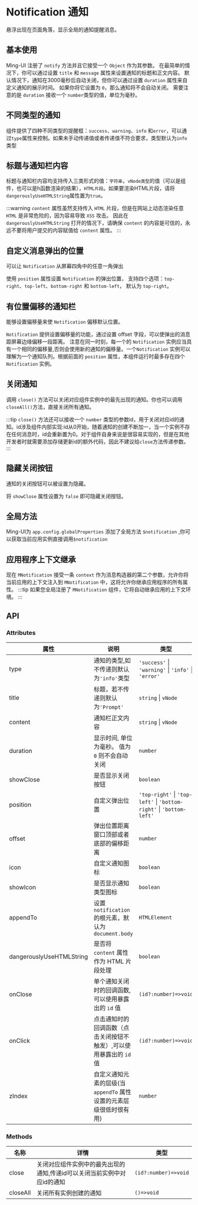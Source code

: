 # Notification 通知

悬浮出现在页面角落，显示全局的通知提醒消息。

## 基本使用

Ming-UI 注册了 `notify` 方法并且它接受一个 `Object` 作为其参数。 在最简单的情况下，你可以通过设置 `title` 和 `message` 属性来设置通知的标题和正文内容。 默认情况下，通知在3000毫秒后自动关闭，但你可以通过设置 `duration` 属性来自定义通知的展示时间。 如果你将它设置为 `0`，那么通知将不会自动关闭。 需要注意的是 `duration` 接收一个 `number`类型的值，单位为毫秒。
<demo src="./demos/basic.vue"></demo>

## 不同类型的通知

组件提供了四种不同类型的提醒框：`success`、`warning`、`info` 和`error`，可以通过`type`属性来控制。如果未手动传递值或者传递值不符合要求，类型默认为`info`类型
<demo src="./demos/types.vue"></demo>

## 标题与通知栏内容

标题与通知栏内容均支持传入三类形式的值：`字符串`，`vNode类型`的值（可以是组件，也可以是h函数渲染的结果），`HTML片段`。如果要渲染HTML片段，请将`dangerouslyUseHTMLString`属性置为`true`。
<demo src="./demos/content.vue"></demo>

:::warning
`content` 属性虽然支持传入 `HTML` 片段，但是在网站上动态渲染任意 `HTML` 是非常危险的，因为容易导致 `XSS` 攻击。 因此在 `dangerouslyUseHTMLString` 打开的情况下，请确保 `content` 的内容是可信的，永远不要将用户提交的内容赋值给 `content` 属性。
:::

## 自定义消息弹出的位置

可以让 `Notification` 从屏幕四角中的任意一角弹出

使用 `position` 属性设置 `Notification` 的弹出位置， 支持四个选项：`top-right`、`top-left`、`bottom-right` 和 `bottom-left`， 默认为 `top-right`。

<demo src="./demos/position.vue"></demo>

## 有位置偏移的通知栏

能够设置偏移量来使 `Notification` 偏移默认位置。

`Notification` 提供设置偏移量的功能，通过设置 offset 字段，可以使弹出的消息距屏幕边缘偏移一段距离。 注意在同一时刻，每一个的 `Notification` 实例应当具有一个相同的偏移量,否则会使用新的通知的偏移量。一个`Notification` 实例可以理解为一个通知队列。根据前面的 `position` 属性，本组件运行时最多存在四个`Notification` 实例。

<demo src="./demos/offset.vue"></demo>

## 关闭通知

调用 `close()` 方法可以关闭对应组件实例中的最先出现的通知。你也可以调用 `closeAll()`方法，直接关闭所有通知。
<demo src="./demos/close.vue"></demo>

:::tip
`close()` 方法还可以接收一个 `number` 类型的参数id，用于关闭对应id的通知。id涉及组件内部实现:id从0开始，随着通知的创建不断加一，当一个实例不存在任何消息时，id会重新置为0。对于组件自身来说是很容易实现的，但是在其他开发者时就需要添加存储更新id的额外代码，因此不建议给`close`方法传递参数。
:::

## 隐藏关闭按钮

通知的关闭按钮可以被设置为隐藏。

将 `showClose` 属性设置为 `false` 即可隐藏关闭按钮。

<demo src="./demos/closeButton.vue"></demo>

## 全局方法

Ming-UI为 `app.config.globalProperties` 添加了全局方法 `$notification` ,你可以获取当前应用实例直接调用`$notification`

<demo src="./demos/globalMethod.vue"></demo>

## 应用程序上下文继承

现在 `MNotification` 接受一条 `context` 作为消息构造器的第二个参数，允许你将当前应用的上下文注入到 `MNotification` 中，这将允许你继承应用程序的所有属性。
<demo src="./demos/appContext.vue"></demo>
:::tip
如果您全局注册了 `MNotification` 组件，它将自动继承应用的上下文环境。
:::

## API

### Attributes

| 属性     | 说明               | 类型                             | 默认值  |
| -------- | ------------------ | -------------------------------- | ------- |
| type | 通知的类型,如不传递则默认为`'info'`类型 | `'success'` \| `'warning'` \| `'info'` \| `'error'` | 'info' |
| title | 标题，若不传递则默认为`'Prompt'` | `string`   \| `vNode`   | 'Prompt' |
| content | 通知栏正文内容 | `string` \| `vNode` | - |
| duration | 显示时间, 单位为毫秒。 值为 `0` 则不会自动关闭 | `number` | 3000 |
| showClose | 是否显示关闭按钮 | `boolean` | true |
| position | 自定义弹出位置     | `'top-right'` \| `'top-left'` \| `'bottom-right'` \| `'bottom-left'` | false |
| offset | 弹出位置距离窗口顶部或者底部的偏移距离 | `number` | 30 |
| icon | 自定义通知图标     | `boolean` | false |
| showIcon | 是否显示通知类型图标 | `boolean` | true |
| appendTo | 设置 `notification` 的根元素，默认为 `document.body` | `HTMLElement` | - |
| dangerouslyUseHTMLString | 是否将 `content` 属性作为 HTML 片段处理 | `boolean` | false |
| onClose | 单个通知关闭时的回调函数,可以使用暴露出的 `id` 值 | `(id?:number)=>void` | - |
| onClick | 点击通知时的回调函数（点击关闭按钮不触发）,可以使用暴露出的 `id` 值 | `(id?:number)=>void` | - |
| zIndex | 自定义通知元素的层级(当 `appendTo` 属性设置的元素层级很低时很有用) | `number` | 100 |

### Methods

| 名称     | 详情               | 类型                             |
| -------- | ------------------ | -------------------------------- |
| close | 关闭对应组件实例中的最先出现的通知,传递id可以关闭当前实例中对应id的通知 | `(id?:number)=>void` |
| closeAll | 关闭所有实例创建的通知 | `()=>void` |
